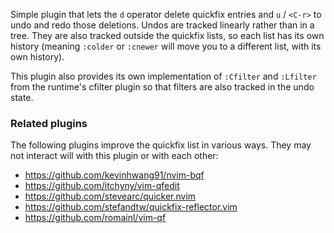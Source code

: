 Simple plugin that lets the `d` operator delete quickfix entries and `u` /
`<C-r>` to undo and redo those deletions. Undos are tracked linearly rather than
in a tree. They are also tracked outside the quickfix lists, so each list has
its own history (meaning `:colder` or `:cnewer` will move you to a different
list, with its own history).

This plugin also provides its own implementation of `:Cfilter` and `:Lfilter`
from the runtime's cfilter plugin so that filters are also tracked in the undo
state.

### Related plugins
The following plugins improve the quickfix list in various ways. They may not
interact will with this plugin or with each other:
* https://github.com/kevinhwang91/nvim-bqf
* https://github.com/itchyny/vim-qfedit
* https://github.com/stevearc/quicker.nvim
* https://github.com/stefandtw/quickfix-reflector.vim
* https://github.com/romainl/vim-qf
